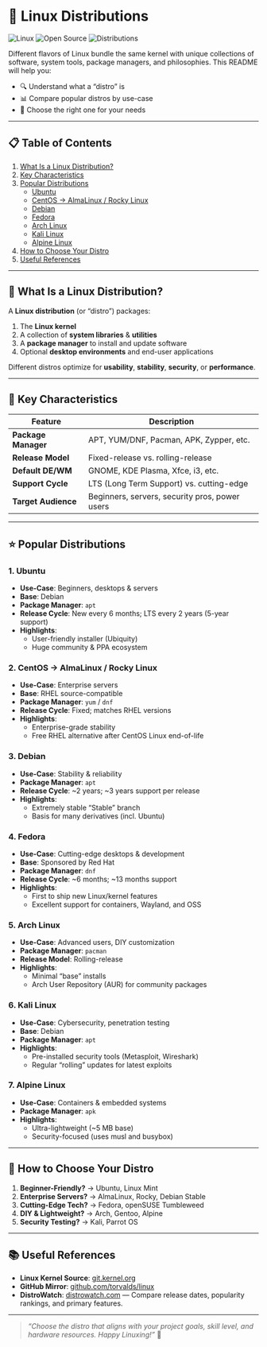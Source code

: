 # 🐧 Linux Distributions

![Linux](https://img.shields.io/badge/OS-Linux-blue) ![Open Source](https://img.shields.io/badge/License-GPL%20v2-orange) ![Distributions](https://img.shields.io/badge/Distros-Variety-lightgrey)

Different flavors of Linux bundle the same kernel with unique collections of software, system tools, package managers, and philosophies. This README will help you:

- 🔍 Understand what a “distro” is  
- 📊 Compare popular distros by use-case  
- 🧭 Choose the right one for your needs

---

## 📋 Table of Contents

1. [What Is a Linux Distribution?](#what-is-a-linux-distribution)  
2. [Key Characteristics](#key-characteristics)  
3. [Popular Distributions](#popular-distributions)  
   - [Ubuntu](#ubuntu)  
   - [CentOS → AlmaLinux / Rocky Linux](#centos--almalinux--rocky-linux)  
   - [Debian](#debian)  
   - [Fedora](#fedora)  
   - [Arch Linux](#arch-linux)  
   - [Kali Linux](#kali-linux)  
   - [Alpine Linux](#alpine-linux)  
4. [How to Choose Your Distro](#how-to-choose-your-distro)  
5. [Useful References](#useful-references)

---

## 🤔 What Is a Linux Distribution?

A **Linux distribution** (or “distro”) packages:

1. The **Linux kernel**  
2. A collection of **system libraries** & **utilities**  
3. A **package manager** to install and update software  
4. Optional **desktop environments** and end-user applications  

Different distros optimize for **usability**, **stability**, **security**, or **performance**.

---

## 🔑 Key Characteristics

| Feature              | Description                                                                                  |
|----------------------|----------------------------------------------------------------------------------------------|
| **Package Manager**  | APT, YUM/DNF, Pacman, APK, Zypper, etc.                                                      |
| **Release Model**    | Fixed-release vs. rolling-release                                                              |
| **Default DE/WM**    | GNOME, KDE Plasma, Xfce, i3, etc.                                                            |
| **Support Cycle**    | LTS (Long Term Support) vs. cutting-edge                                                    |
| **Target Audience**  | Beginners, servers, security pros, power users                                              |

---

## ⭐ Popular Distributions

### 1. Ubuntu
- **Use-Case**: Beginners, desktops & servers  
- **Base**: Debian  
- **Package Manager**: `apt`  
- **Release Cycle**: New every 6 months; LTS every 2 years (5-year support)  
- **Highlights**:  
  - User-friendly installer (Ubiquity)  
  - Huge community & PPA ecosystem  

### 2. CentOS → AlmaLinux / Rocky Linux
- **Use-Case**: Enterprise servers  
- **Base**: RHEL source-compatible  
- **Package Manager**: `yum` / `dnf`  
- **Release Cycle**: Fixed; matches RHEL versions  
- **Highlights**:  
  - Enterprise-grade stability  
  - Free RHEL alternative after CentOS Linux end-of-life  

### 3. Debian
- **Use-Case**: Stability & reliability  
- **Package Manager**: `apt`  
- **Release Cycle**: ~2 years; ~3 years support per release  
- **Highlights**:  
  - Extremely stable “Stable” branch  
  - Basis for many derivatives (incl. Ubuntu)  

### 4. Fedora
- **Use-Case**: Cutting-edge desktops & development  
- **Base**: Sponsored by Red Hat  
- **Package Manager**: `dnf`  
- **Release Cycle**: ~6 months; ~13 months support  
- **Highlights**:  
  - First to ship new Linux/kernel features  
  - Excellent support for containers, Wayland, and OSS  

### 5. Arch Linux
- **Use-Case**: Advanced users, DIY customization  
- **Package Manager**: `pacman`  
- **Release Model**: Rolling-release  
- **Highlights**:  
  - Minimal “base” installs  
  - Arch User Repository (AUR) for community packages  

### 6. Kali Linux
- **Use-Case**: Cybersecurity, penetration testing  
- **Base**: Debian  
- **Package Manager**: `apt`  
- **Highlights**:  
  - Pre-installed security tools (Metasploit, Wireshark)  
  - Regular “rolling” updates for latest exploits  

### 7. Alpine Linux
- **Use-Case**: Containers & embedded systems  
- **Package Manager**: `apk`  
- **Highlights**:  
  - Ultra-lightweight (~5 MB base)  
  - Security-focused (uses musl and busybox)  

---

## 🧭 How to Choose Your Distro

1. **Beginner-Friendly?** → Ubuntu, Linux Mint  
2. **Enterprise Servers?** → AlmaLinux, Rocky, Debian Stable  
3. **Cutting-Edge Tech?** → Fedora, openSUSE Tumbleweed  
4. **DIY & Lightweight?** → Arch, Gentoo, Alpine  
5. **Security Testing?** → Kali, Parrot OS  

---

## 📚 Useful References

- **Linux Kernel Source**: [git.kernel.org](https://git.kernel.org/)  
- **GitHub Mirror**: [github.com/torvalds/linux](https://github.com/torvalds/linux)  
- **DistroWatch**: [distrowatch.com](https://distrowatch.com/) — Compare release dates, popularity rankings, and primary features.

---

> _“Choose the distro that aligns with your project goals, skill level, and hardware resources. Happy Linuxing!”_ 🚀  

